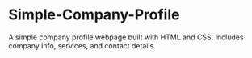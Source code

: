 # Simple-Company-Profile
A simple company profile webpage built with HTML and CSS. Includes company info, services, and contact details
